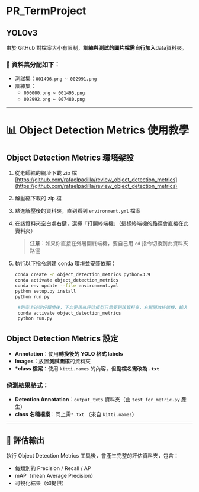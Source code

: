 # PR_TermProject

## YOLOv3

由於 GitHub 對檔案大小有限制，**訓練與測試的圖片檔需自行加入**data資料夾。

### 📁 資料集分配如下：
- 測試集：`001496.png ~ 002991.png`
- 訓練集：
  - `000000.png ~ 001495.png`
  - `002992.png ~ 007480.png`

---

# 📊 Object Detection Metrics 使用教學
## Object Detection Metrics 環境架設

1. 從老師給的網址下載 zip 檔  
   [https://github.com/rafaelpadilla/review_object_detection_metrics](https://github.com/rafaelpadilla/review_object_detection_metrics)

2. 解壓縮下載的 zip 檔

3. 點進解壓後的資料夾，直到看到 `environment.yml` 檔案

4. 在該資料夾空白處右鍵，選擇「打開終端機」（這樣終端機的路徑會直接在此資料夾）  
   > **注意**：如果你直接在外層開終端機，要自己用 `cd` 指令切換到此資料夾路徑

5. 執行以下指令創建 conda 環境並安裝依賴：
   ```bash
   conda create -n object_detection_metrics python=3.9
   conda activate object_detection_metrics
   conda env update --file environment.yml
   python setup.py install
   python run.py 

    #跑完上述架好環境後，下次要用來評估模型只需要到該資料夾，右鍵開啟終端機，輸入
    conda activate object_detection_metrics
    python run.py
    ```


## Object Detection Metrics 設定

- **Annotation**：使用**轉換後的 YOLO 格式 labels**
- **Images**：放置**測試圖檔**的資料夾
- **\*class 檔案**：使用 `kitti.names` 的內容，但**副檔名需改為 `.txt`**

### 偵測結果格式：

- **Detection Annotation**：`output_txts` 資料夾（由 `test_for_metric.py` 產生）
- **class 名稱檔案**：同上需`*.txt` （來自 `kitti.names`）

---

## 📂 評估輸出

執行 Object Detection Metrics 工具後，會產生完整的評估資料夾，包含：

- 每類別的 Precision / Recall / AP
- mAP（mean Average Precision）
- 可視化結果（如提供）
